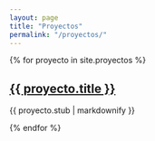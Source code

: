 ```yaml
---
layout: page
title: "Proyectos"
permalink: "/proyectos/"
---
```

{% for proyecto in site.proyectos %}
  <h2><a href="{{ proyecto.url }}">{{ proyecto.title }}</a></h2>
  <p>{{ proyecto.stub | markdownify }}</p>
{% endfor %}